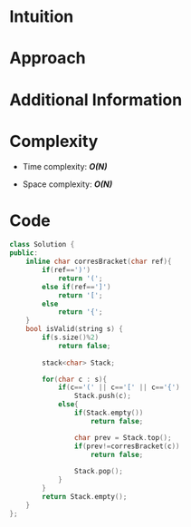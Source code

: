 # Intuition

# Approach

# Additional Information

# Complexity
- Time complexity: ***O(N)***
<!-- Add your time complexity here, e.g. $$O(n)$$ -->

- Space complexity: ***O(N)***
<!-- Add your space complexity here, e.g. $$O(n)$$ -->

# Code
```cpp
class Solution {
public:
    inline char corresBracket(char ref){
        if(ref==')')
            return '(';
        else if(ref==']')
            return '[';
        else
            return '{';
    }
    bool isValid(string s) {
        if(s.size()%2)
            return false;
        
        stack<char> Stack;

        for(char c : s){
            if(c=='(' || c=='[' || c=='{')
                Stack.push(c);
            else{
                if(Stack.empty())
                    return false;

                char prev = Stack.top();
                if(prev!=corresBracket(c))
                    return false;
                    
                Stack.pop();
            }
        }
        return Stack.empty();
    }
};
```
